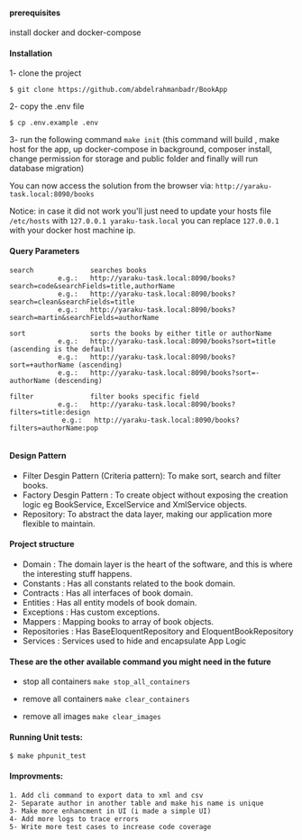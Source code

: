 #### prerequisites
install docker and docker-compose

#### Installation 
 1- clone the project
 
    $ git clone https://github.com/abdelrahmanbadr/BookApp
    
 2- copy the .env file 
 
    $ cp .env.example .env
 
3- run the following command `make init` (this command will build , make host for the app, up docker-compose in background,
composer install, change permission for storage and public folder and finally will run database migration)

You can now access the solution from the browser via: `http://yaraku-task.local:8090/books`

Notice: in case it did not work you'll just need to update your hosts file `/etc/hosts` with `127.0.0.1 yaraku-task.local`
you can replace `127.0.0.1` with your docker host machine ip.

#### Query Parameters
```
search              searches books
            e.g.:   http://yaraku-task.local:8090/books?search=code&searchFields=title,authorName
            e.g.:   http://yaraku-task.local:8090/books?search=clean&searchFields=title
            e.g.:   http://yaraku-task.local:8090/books?search=martin&searchFields=authorName
            
sort                sorts the books by either title or authorName
            e.g.:   http://yaraku-task.local:8090/books?sort=title (ascending is the default)
            e.g.:   http://yaraku-task.local:8090/books?sort=+authorName (ascending)
            e.g.:   http://yaraku-task.local:8090/books?sort=-authorName (descending)
            
filter              filter books specific field
            e.g.:   http://yaraku-task.local:8090/books?filters=title:design
             e.g.:   http://yaraku-task.local:8090/books?filters=authorName:pop
      
```

#### Design Pattern
- Filter Desgin Pattern (Criteria pattern): To make sort, search and filter books.
- Factory Desgin Pattern : To create object without exposing the creation logic eg BookService, ExcelService and XmlService     objects.
- Repository: To abstract the data layer, making our application more flexible to maintain.

#### Project structure
- Domain : The domain layer is the heart of the software, and this is where the interesting stuff happens.
- Constants : Has all constants related to the book domain.
- Contracts : Has all interfaces of book domain.
- Entities : Has all entity models of book domain.
- Exceptions : Has custom exceptions.
- Mappers : Mapping books to array of book objects. 
- Repositories : Has BaseEloquentRepository and EloquentBookRepository
- Services :  Services  used to hide and encapsulate App Logic 

#### These are the other available command you might need in the future
- stop all containers `make stop_all_containers`

- remove all containers `make clear_containers`

- remove all images `make clear_images`

#### Running Unit tests:
    $ make phpunit_test
 
#### Improvments:
    1. Add cli command to export data to xml and csv
    2- Separate author in another table and make his name is unique
    3- Make more enhancment in UI (i made a simple UI) 
    4- Add more logs to trace errors
    5- Write more test cases to increase code coverage
